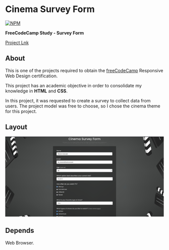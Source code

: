 # Cinema Survey Form

[![NPM](https://img.shields.io/npm/l/react)](https://github.com/devsuperior/sds1-wmazoni/blob/master/LICENSE)

**FreeCodeCamp Study - Survey Form**

[Project Lnk](https://bkmoises.github.io/cinema-survey-form/)

## About

This is one of the projects required to obtain the [freeCodeCamp](freecodecamp.org/) Responsive Web Design certification.

This project has an academic objective in order to consolidate my knowledge in **HTML** and **CSS**.

In this project, it was requested to create a survey to collect data from users.
The project model was free to choose, so I chose the cinema theme for this project.

## Layout

![Web Page Layout](https://github.com/bkmoises/cinema-survey-form/blob/main/2.png)

## Depends

Web Browser.

